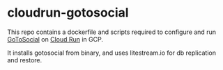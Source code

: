 # cloudrun-gotosocial

This repo contains a dockerfile and scripts required to configure and run [GoToSocial](https://github.com/superseriousbusiness/gotosocial) on [Cloud Run](cloud.google.com/run) in GCP.

It installs gotosocial from binary, and uses litestream.io for db replication and restore.  
